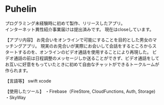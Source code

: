 # Puhelin

プログラミング未経験時に初めて製作、リリースしたアプリ。<br>
インターネット異性紹介事業届けは提出済みです。
現在はcloseしています。

【アプリ内容】
お見合いをオンラインで可能にすることを目的とした男女のマッチングアプリ。
現実のお見合いが実際にお会いして会話をするところからスタートするのを、オンラインのビデオ通話を使用することにより再現した。
ビデオ通話の前は日程調整のメッセージしか送ることができず、ビデオ通話をしてお互いに好意をもっていたときに初めて自由なチャットができるトークルームが作られます。

【言語等】
swift
xcode

【使用したツール】
・Firebase（FireStore, CloudFunctions, Auth, Storage)
・SkyWay
